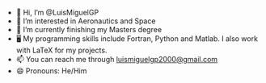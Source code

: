 - 👋 Hi, I’m @LuisMiguelGP
- 👀 I’m interested in Aeronautics and Space
- 🌱 I’m currently finishing my Masters degree
- 🖥️ My programming skills include Fortran, Python and Matlab. I also work with LaTeX for my projects.
- 📫 You can reach me through luismiguelgp2000@gmail.com
- 😄 Pronouns: He/Him

<!---
LuisMiguelGP/LuisMiguelGP is a ✨ special ✨ repository because its `README.md` (this file) appears on your GitHub profile.
You can click the Preview link to take a look at your changes.
--->
